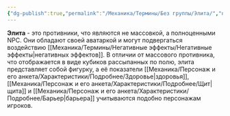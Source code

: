 ```yaml
---
{"dg-publish":true,"permalink":"/Механика/Термины/Без группы/Элита/","noteIcon":"","created":"2025-08-21T13:47:45.239+03:00","updated":"2025-07-29T00:33:04.304+03:00"}
---
```


**Элита** - это противники, что являются не массовкой, а полноценными NPC. Они обладают своей аватаркой и могут подвергаться воздействию [[Механика/Термины/Негативные эффекты/Негативные эффекты\|негативных эффектов]]. 
В отличии от массового противника, что отображается в виде кубиков рассыпанных по полю, элита представляет собой фигурку, а её показатели [[Механика/Персонаж и его анкета/Характеристики/Подробнее/Здоровье\|здоровья]], [[Механика/Персонаж и его анкета/Характеристики/Подробнее/Щит\|щита]] и [[Механика/Персонаж и его анкета/Характеристики/Подробнее/Барьер\|барьера]] учитываются подобно персонажам игроков. 
